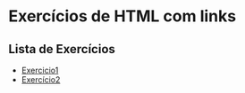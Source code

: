 # Exercícios de HTML com links

## Lista de Exercícios

- [Exercicio1](exercicio1.html)<br/>
- [Exercício2](exercicio2.html)
